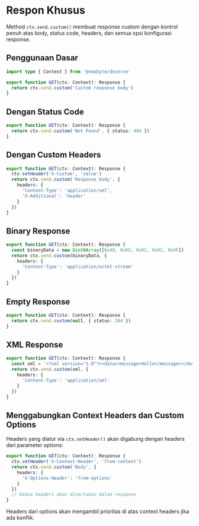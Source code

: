 # Respon Khusus

Method `ctx.send.custom()` membuat response custom dengan kontrol penuh atas body, status code, headers, dan semua opsi konfigurasi response.

## Penggunaan Dasar

```typescript
import type { Context } from '@neabyte/deserve'

export function GET(ctx: Context): Response {
  return ctx.send.custom('Custom response body')
}
```

## Dengan Status Code

```typescript
export function GET(ctx: Context): Response {
  return ctx.send.custom('Not Found', { status: 404 })
}
```

## Dengan Custom Headers

```typescript
export function GET(ctx: Context): Response {
  ctx.setHeader('X-Custom', 'value')
  return ctx.send.custom('Response body', {
    headers: {
      'Content-Type': 'application/xml',
      'X-Additional': 'header'
    }
  })
}
```

## Binary Response

```typescript
export function GET(ctx: Context): Response {
  const binaryData = new Uint8Array([0x48, 0x65, 0x6C, 0x6C, 0x6F])
  return ctx.send.custom(binaryData, {
    headers: {
      'Content-Type': 'application/octet-stream'
    }
  })
}
```

## Empty Response

```typescript
export function GET(ctx: Context): Response {
  return ctx.send.custom(null, { status: 204 })
}
```

## XML Response

```typescript
export function GET(ctx: Context): Response {
  const xml = '<?xml version="1.0"?><data><message>Hello</message></data>'
  return ctx.send.custom(xml, {
    headers: {
      'Content-Type': 'application/xml'
    }
  })
}
```

## Menggabungkan Context Headers dan Custom Options

Headers yang diatur via `ctx.setHeader()` akan digabung dengan headers dari parameter options:

```typescript
export function GET(ctx: Context): Response {
  ctx.setHeader('X-Context-Header', 'from-context')
  return ctx.send.custom('Body', {
    headers: {
      'X-Options-Header': 'from-options'
    }
  })
  // Kedua headers akan disertakan dalam response
}
```

Headers dari options akan mengambil prioritas di atas context headers jika ada konflik.
